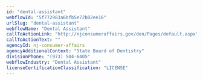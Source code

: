 ```yaml
---
id: "dental-assistant"
webflowId: "5f772983a6bfb5e72b02ee16"
urlSlug: "dental-assistant"
webflowName: "Dental Assistant"
callToActionLink: "http://njconsumeraffairs.gov/den/Pages/default.aspx"
callToActionText: ""
agencyId: nj-consumer-affairs
agencyAdditionalContext: "State Board of Dentistry"
divisionPhone: "(973) 504-6405"
webflowIndustry: "Dental Assistant"
licenseCertificationClassification: "LICENSE"
---
```


